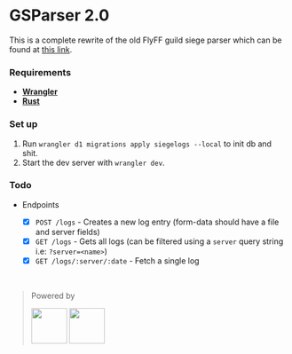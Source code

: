 # GSParser 2.0

This is a complete rewrite of the old FlyFF guild siege parser which can be found at [this link](https://gs.flyff.page).


### Requirements

- [**Wrangler**](https://developers.cloudflare.com/workers/wrangler/install-and-update/)
- [**Rust**](https://www.rust-lang.org/tools/install)

### Set up

1. Run `wrangler d1 migrations apply siegelogs --local` to init db and shit.
2. Start the dev server with `wrangler dev`.

### Todo

- Endpoints

	- [x] `POST /logs` - Creates a new log entry (form-data should have a file and server fields)
	- [x] `GET /logs` - Gets all logs (can be filtered using a `server` query string i.e: `?server=<name>`)
	- [x] `GET /logs/:server/:date` - Fetch a single log

&nbsp;

> Powered by
> 
> <img src="https://cf-assets.www.cloudflare.com/slt3lc6tev37/CHOl0sUhrumCxOXfRotGt/081f81d52274080b2d026fdf163e3009/cloudflare-icon-color_3x.png" height="64" /> <img src="https://cf-assets.www.cloudflare.com/slt3lc6tev37/19PMkzIGit18o5epehLZOH/38706c3d470dcea777c71a98eae97054/Workers_hexagon_logo_125x113.svg" height="64" />
